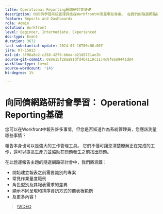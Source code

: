 ```yaml
---
title: Operational Reporting網路研討會基礎
description: 向同儕學習系統管理員應在Workfront中測量哪些專案。 在我們的隨選網路研討會中探索關鍵量度、報告需求和控制面板範例。
feature: Reports and Dashboards
role: Admin
solution: Workfront
level: Beginner, Intermediate, Experienced
doc-type: Event
duration: 3672
last-substantial-update: 2024-07-16T00:00:00Z
jira: KT-15813
exl-id: 3f98a8e2-c288-4270-b6ea-b21d5751ae2b
source-git-commit: 088615f28aa91dfd4ba119c11c4c9f8a89441d84
workflow-type: tm+mt
source-wordcount: '145'
ht-degree: 1%

---
```


# 向同儕網路研討會學習： Operational Reporting基礎

您可以在Workfront中報告許多事情，但您是否知道作為系統管理員，您應該測量哪些事情？

報告本身也可以是強大的工作管理工具。 它們不僅可讓您清楚瞭解正在完成的工作，還可以提高生產力並協助在問題發生之前找出問題。

在此營運報告主題的隨選網路研討會中，我們將涵蓋：

* 開始建立報表之前需要識別的專案
* 常見作業量度範例
* 角色型別及其報表需求的差異
* 顯示不同呈現和排序資訊方式的儀表板範例
* 及更多內容！

>[!VIDEO](https://video.tv.adobe.com/v/3431007/?learn=on)
